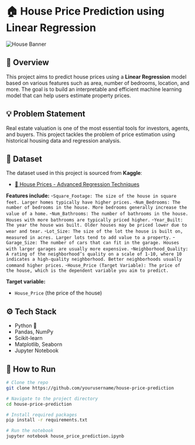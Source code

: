 # 🏠 House Price Prediction using Linear Regression

![House Banner](https://images.unsplash.com/photo-1560518883-ce09059eeffa?ixlib=rb-4.0.3&auto=format&fit=crop&w=1470&q=80)

## 📌 Overview
This project aims to predict house prices using a **Linear Regression** model based on various features such as area, number of bedrooms, location, and more. The goal is to build an interpretable and efficient machine learning model that can help users estimate property prices.

## 💡 Problem Statement
Real estate valuation is one of the most essential tools for investors, agents, and buyers. This project tackles the problem of price estimation using historical housing data and regression analysis.

## 📁 Dataset
The dataset used in this project is sourced from **Kaggle**:
- [🏡 House Prices - Advanced Regression Techniques](https://www.kaggle.com/datasets/prokshitha/home-value-insights)

**Features include:**
-`Square_Footage: The size of the house in square feet. Larger homes typically have higher prices.`
-`Num_Bedrooms: The number of bedrooms in the house. More bedrooms generally increase the value of a home.`
-`Num_Bathrooms: The number of bathrooms in the house. Houses with more bathrooms are typically priced higher.`
-`Year_Built: The year the house was built. Older houses may be priced lower due to wear and tear.`
-`Lot_Size: The size of the lot the house is built on, measured in acres. Larger lots tend to add value to a property.`
-`Garage_Size: The number of cars that can fit in the garage. Houses with larger garages are usually more expensive.`
-`Neighborhood_Quality: A rating of the neighborhood’s quality on a scale of 1-10, where 10 indicates a high-quality neighborhood. Better neighborhoods usually command higher prices.`
-`House_Price (Target Variable): The price of the house, which is the dependent variable you aim to predict.`

**Target variable:**
- `House_Price` (the price of the house)

## ⚙️ Tech Stack
- Python 🐍
- Pandas, NumPy
- Scikit-learn
- Matplotlib, Seaborn
- Jupyter Notebook


## 📌 How to Run

```bash
# Clone the repo
git clone https://github.com/yourusername/house-price-prediction

# Navigate to the project directory
cd house-price-prediction

# Install required packages
pip install -r requirements.txt

# Run the notebook
jupyter notebook house_price_prediction.ipynb
